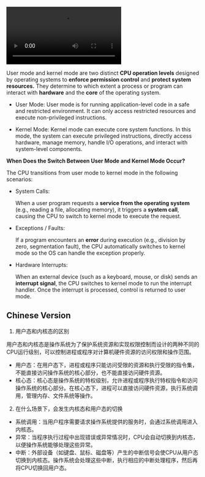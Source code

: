 ![Audio](http://cdn.kamacoder.com/67fb6d5ddd0bf-67fb6d5dd5b46.webm)



User mode and kernel mode are two distinct **CPU operation levels** designed by operating systems 
to **enforce permission control** and **protect system resources.**
They determine to which extent a process or program can interact with **hardware** and 
the **core** of the operating system.

- User Mode:
User mode is for running application-level code in a safe and restricted environment.
It can only access restricted resources and execute non-privileged instructions.

- Kernel Mode:
Kernel mode can execute core system functions.
In this mode, the system can execute privileged instructions, directly access hardware, manage memory, handle I/O operations, and interact with system-level components.




**When Does the Switch Between User Mode and Kernel Mode Occur?**

The CPU transitions from user mode to kernel mode in the following scenarios:

- System Calls:

    When a user program requests a **service from the operating system** (e.g., reading a file, allocating memory), 
it triggers a **system call**, causing the CPU to switch to kernel mode to execute the request.

- Exceptions / Faults:

    If a program encounters an **error** during execution (e.g., division by zero, segmentation fault), 
the CPU automatically switches to kernel mode so the OS can handle the exception properly.

- Hardware Interrupts:

    When an external device (such as a keyboard, mouse, or disk) sends an **interrupt signal**, 
the CPU switches to kernel mode to run the interrupt handler. 
Once the interrupt is processed, control is returned to user mode.

## Chinese Version

1. 用户态和内核态的区别

用户态和内核态是操作系统为了保护系统资源和实现权限控制而设计的两种不同的CPU运行级别，可以控制进程或程序对计算机硬件资源的访问权限和操作范围。

- 用户态：在用户态下，进程或程序只能访问受限的资源和执行受限的指令集，不能直接访问操作系统的核心部分，也不能直接访问硬件资源。
- 核心态：核心态是操作系统的特权级别，允许进程或程序执行特权指令和访问操作系统的核心部分。在核心态下，进程可以直接访问硬件资源，执行系统调用，管理内存、文件系统等操作。

2. 在什么场景下，会发生内核态和用户态的切换

- 系统调用：当用户程序需要请求操作系统提供的服务时，会通过系统调用进入内核态。
- 异常：当程序执行过程中出现错误或异常情况时，CPU会自动切换到内核态，以便操作系统能够处理这些异常。
- 中断：外部设备（如键盘、鼠标、磁盘等）产生的中断信号会使CPU从用户态切换到内核态。操作系统会处理这些中断，执行相应的中断处理程序，然后再将CPU切换回用户态。


